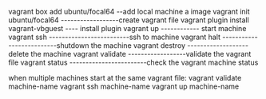 vagrant box add ubuntu/focal64 --add local machine a image
vagrant init ubuntu/focal64 ------------------create vagrant file
vagrant plugin install vagrant-vbguest ---- install plugin
vagrant up ------------ start machine
vagrant ssh -------------------------ssh to machine
vagrant halt --------------------------shutdown the machine
vagrant destroy -------------------delete the machine
vagrant validate ------------------validate the vagrant file
vagrant status ------------------------check the vagrant machine status

when multiple machines start at the same vagrant file:
vagrant validate machine-name
vagrant ssh machine-name
vagrant up machine-name

